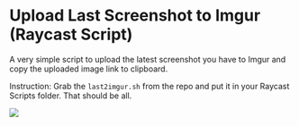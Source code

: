# Upload Last Screenshot to Imgur (Raycast Script)

A very simple script to upload the latest screenshot you have to Imgur and copy the uploaded image link to clipboard.

Instruction: Grab the `last2imgur.sh` from the repo and put it in your Raycast Scripts folder. That should be all. 

![](https://i.imgur.com/ntskPP8.gif)

